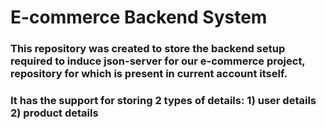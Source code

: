 # E-commerce Backend System

### This repository was created to store the backend setup required to induce json-server for our e-commerce project, repository for which is present in current account itself.
### It has the support for storing 2 types of details: 1) user details 2) product details
